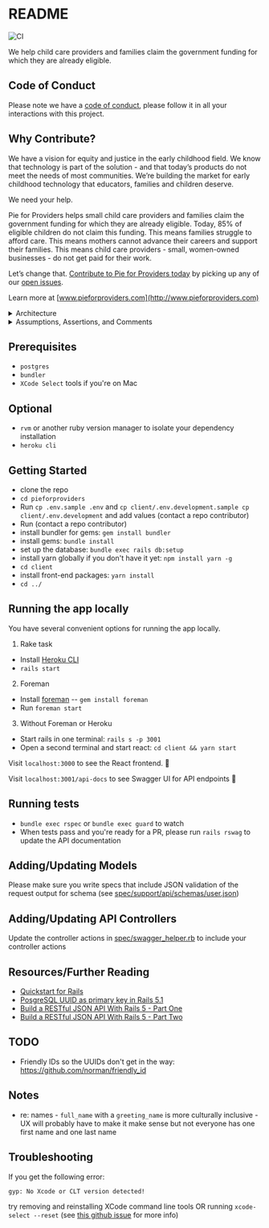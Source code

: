 # README
![CI](https://github.com/pieforproviders/pieforproviders/workflows/CI/badge.svg?branch=develop)

We help child care providers and families claim the government funding for which they are already eligible. 

## Code of Conduct

Please note we have a [code of conduct](CODE_OF_CONDUCT.md), please follow it in all your interactions with this project.

## Why Contribute?

We have a vision for equity and justice in the early childhood field. We know that technology is part of the solution - and that today’s products do not meet the needs of most communities. We’re building the market for early childhood technology that educators, families and children deserve. 

We need your help. 

Pie for Providers helps small child care providers and families claim the government funding for which they are already eligible. Today, 85% of eligible children do not claim this funding. This means families struggle to afford care. This means mothers cannot advance their careers and support their families. This means child care providers - small, women-owned businesses - do not get paid for their work. 

Let’s change that. [Contribute to Pie for Providers today](CONTRIBUTING.md) by picking up any of our [open issues](https://github.com/pieforproviders/pieforproviders/issues?q=is%3Aopen+is%3Aissue+label%3A%22ready+for+work%22+sort%3Aupdated-desc+no%3Aassignee).

Learn more at [www.pieforproviders.com](http://www.pieforproviders.com)

<details>
  <summary>Architecture</summary>

* [ERD/Database Planning Diagram](docs/dbdiagram.pdf)

* Backend: Rails
  * **SUPER IMPORTANT** This is configured to use UUIDs for primary keys in the generators: rails/config/initializers/generators.rb
  * Rubocop
  * Data Migrations: https://github.com/ilyakatz/data-migrate
  * RSpec
    * SimpleCov
    * Shoulda Matchers
    * DatabaseCleaner
    * FactoryBot
    * Faker
    * RSwag
  * v1 API Routes returning JSON
  * Postgres DB
  * API Documentation with swagger
* Frontend: React
  * ESLint/Prettier
  * Jest/Enzyme
  * Husky for pre-commit hooks
</details>

<details>
  <summary>Assumptions, Assertions, and Comments</summary>
  
  * I decided to go with a monorepo because of previous experience managing multi-repo projects.  If you need to make changes to multiple layers of the application, creating and managing multiple branches on multiple repos is more disruptive than handling merge conflicts, in my experience.  With a monorepo, everything you need to code review a PR is in the same place, and it makes it easier to track changes that impacted multiple layers of the application.
</details>

## Prerequisites

* `postgres`
* `bundler`
* `XCode Select` tools if you're on Mac

## Optional

* `rvm` or another ruby version manager to isolate your dependency installation
* `heroku cli`

## Getting Started

- clone the repo
- `cd pieforproviders`
- Run `cp .env.sample .env` and `cp client/.env.development.sample cp client/.env.development` and add values (contact a repo contributor)
- Run  (contact a repo contributor)
- install bundler for gems: `gem install bundler`
- install gems: `bundle install`
- set up the database: `bundle exec rails db:setup`
- install yarn globally if you don't have it yet: `npm install yarn -g`
- `cd client`
- install front-end packages: `yarn install`
- `cd ../`

## Running the app locally
You have several convenient options for running the app locally.

1. Rake task
  - Install [Heroku CLI](https://devcenter.heroku.com/articles/heroku-cli)
  - `rails start`

2. Foreman
  - Install [foreman](https://github.com/ddollar/foreman) -- `gem install foreman`
  - Run `foreman start`

3. Without Foreman or Heroku
  - Start rails in one terminal: `rails s -p 3001`
  - Open a second terminal and start react: `cd client && yarn start`

Visit `localhost:3000` to see the React frontend. 🥳

Visit `localhost:3001/api-docs` to see Swagger UI for API endpoints 📑

## Running tests

- `bundle exec rspec` or `bundle exec guard` to watch
- When tests pass and you're ready for a PR, please run `rails rswag` to update the API documentation

## Adding/Updating Models

Please make sure you write specs that include JSON validation of the request output for schema (see [spec/support/api/schemas/user.json](spec/support/api/schemas/user.json))

## Adding/Updating API Controllers

Update the controller actions in [spec/swagger_helper.rb](spec/swagger_helper.rb) to include your controller actions

## Resources/Further Reading

* [Quickstart for Rails](https://docs.docker.com/compose/rails/)
* [PosgreSQL UUID as primary key in Rails 5.1](https://clearcove.ca/2017/08/postgres-uuid-as-primary-key-in-rails-5-1)
* [Build a RESTful JSON API With Rails 5 - Part One](https://scotch.io/tutorials/build-a-restful-json-api-with-rails-5-part-one)
* [Build a RESTful JSON API With Rails 5 - Part Two](https://scotch.io/tutorials/build-a-restful-json-api-with-rails-5-part-two)

## TODO

* Friendly IDs so the UUIDs don't get in the way: https://github.com/norman/friendly_id

## Notes

* re: names - `full_name` with a `greeting_name` is more culturally inclusive - UX will probably have to make it make sense but not everyone has one first name and one last name

## Troubleshooting

If you get the following error:

```
gyp: No Xcode or CLT version detected!
```

try removing and reinstalling XCode command line tools OR running `xcode-select --reset` (see [this github issue](https://github.com/schnerd/d3-scale-cluster/issues/7) for more info)
